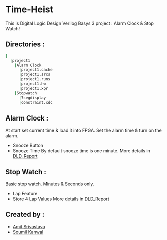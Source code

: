# Time-Heist
This is Digital Logic Design Verilog Basys 3 project : Alarm Clock & Stop Watch!


## Directories :
```bash
|
  |project1
    |Alarm Clock
      |project1.cache
      |project1.srcs
      |project1.runs
      |project1.hw
      |project1.xpr
    |Stopwatch
      |7segdisplay
      |constraint.xdc
```


## Alarm Clock : 
At start set current time & load it into FPGA.
Set the alarm time & turn on the alarm.
- Snooze Button
- Snooze Time
By default snooze time is one minute.
More details in [DLD_Report](https://github.com/cynicphoenix/Time-Heist/blob/master/DLD%20REPORT.pdf)


## Stop Watch :
Basic stop watch.
Minutes & Seconds only.
- Lap Feature
- Store 4 Lap Values
More details in [DLD_Report](https://github.com/cynicphoenix/Time-Heist/blob/master/DLD%20REPORT.pdf)


## Created by :
- [Amit Srivastava](https://github.com/cynicphoenix)
- [Soumil Kanwal](https://github.com/soumilkanwal80)
